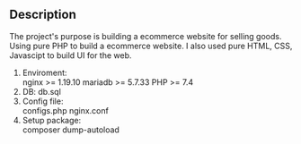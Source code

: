 ## Description
The project's purpose is building a ecommerce website for selling goods. Using pure PHP to build a ecommerce website. I also used pure HTML, CSS, Javascipt to build UI for the web.

1. Enviroment:  
	nginx >= 1.19.10
	mariadb >= 5.7.33
	PHP >= 7.4
2. DB:
	db.sql
4. Config file:  
	configs.php
	nginx.conf
5. Setup package:  
	composer dump-autoload
